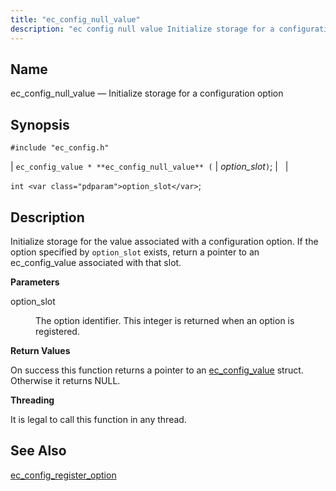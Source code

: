 ```yaml
---
title: "ec_config_null_value"
description: "ec config null value Initialize storage for a configuration option ec config value ec config null value option slot int option slot Initialize storage for the value associated with a configuration option If the option specified by option slot exists return a pointer to an ec config value associated with..."
---
```


<a name="apis.ec_config_null_value"></a> 
## Name

ec_config_null_value — Initialize storage for a configuration option

## Synopsis

`#include "ec_config.h"`

| `ec_config_value * **ec_config_null_value** (` | <var class="pdparam">option_slot</var>`)`; |   |

`int <var class="pdparam">option_slot</var>`;<a name="idp57707408"></a> 
## Description

Initialize storage for the value associated with a configuration option. If the option specified by `option_slot` exists, return a pointer to an ec_config_value associated with that slot.

**<a name="idp57709216"></a> Parameters**

<dl class="variablelist">

<dt>option_slot</dt>

<dd>

The option identifier. This integer is returned when an option is registered.

</dd>

</dl>

**<a name="idp57712016"></a> Return Values**

On success this function returns a pointer to an [ec_config_value](/momentum/3/3-api/structs-ec-config-value) struct. Otherwise it returns NULL.

**<a name="idp57713712"></a> Threading**

It is legal to call this function in any thread.

<a name="idp57715136"></a> 
## See Also

[ec_config_register_option](/momentum/3/3-api/apis-ec-config-register-option)